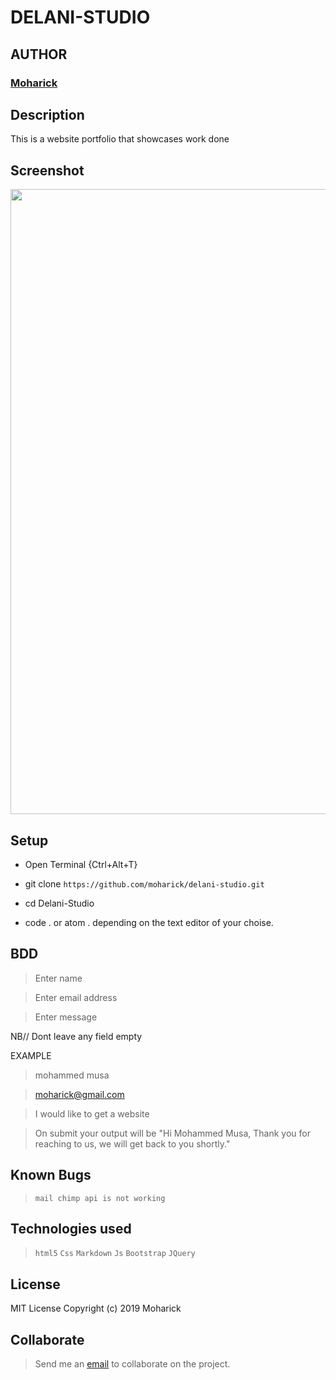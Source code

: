 # DELANI-STUDIO

## AUTHOR
### [Moharick](https://github.com/moharick)
## Description
  This is a website portfolio that showcases work done 
## Screenshot
<img src="https://github.com/moharick/delani-studio/blob/master/images/delani.png" width="1000">

## Setup

* Open Terminal {Ctrl+Alt+T}

* git clone ```https://github.com/moharick/delani-studio.git```

* cd Delani-Studio

* code . or atom . depending on the text editor of your choise.

## BDD
> Enter name

> Enter email address

> Enter message

 NB// Dont leave any field empty
 
 EXAMPLE
 
 > mohammed musa
 
 > moharick@gmail.com
 
 > I would like to get a website
 

 
 > On submit your output will be "Hi Mohammed Musa, Thank you for reaching to us, we will get back to you shortly."

## Known Bugs
  > ``mail chimp api is not working``

## Technologies used
  > `` html5 ``
  > `` Css ``
  > `` Markdown ``
  > `` Js ``
  > `` Bootstrap ``
  > ``JQuery``
## License
  MIT License
Copyright (c) 2019 Moharick

## Collaborate
  > Send me an [email](moharick@gmail.com) to collaborate on the project.
